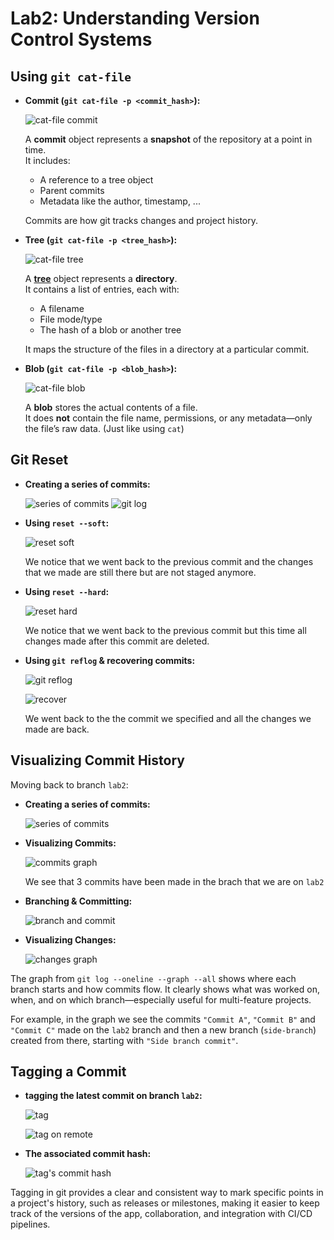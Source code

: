 # Lab2: Understanding Version Control Systems

## Using `git cat-file`

* **Commit (`git cat-file -p <commit_hash>`):**
  
  ![cat-file commit](src/commit-hash.png)

  A **commit** object represents a **snapshot** of the repository at a point in time.  
  It includes:
  * A reference to a tree object
  * Parent commits
  * Metadata like the author, timestamp, ...

  Commits are how git tracks changes and project history.

* **Tree (`git cat-file -p <tree_hash>`):**
  
  ![cat-file tree](src/tree-hash.png)

  A **[tree](https://git-scm.com/book/en/v2/Git-Internals-Git-Objects)** object represents a **directory**.  
  It contains a list of entries, each with:
  * A filename
  * File mode/type  
  * The hash of a blob or another tree

  It maps the structure of the files in a directory at a particular commit.

* **Blob (`git cat-file -p <blob_hash>`):**
  
  ![cat-file blob](src/blob-hash.png)

  A **blob** stores the actual contents of a file.  
  It does **not** contain the file name, permissions, or any metadata—only the file’s raw data. (Just like using `cat`)

## Git Reset

* **Creating a series of commits:**
  
  ![series of commits](src/series-commits-reset.png)
  ![git log](src/git-log-1.png)

* **Using `reset --soft`:**

  ![reset soft](src/git-log-2.png)

  We notice that we went back to the previous commit and the changes that we made are still there but are not staged anymore.

* **Using `reset --hard`:**

  ![reset hard](src/git-log-3.png)

  We notice that we went back to the previous commit but this time all changes made after this commit are deleted.

* **Using `git reflog` & recovering commits:**

  ![git reflog](src/logref-1.png)

  ![recover](src/reset-commit-reset.png)

  We went back to the the commit we specified and all the changes we made are back.

## Visualizing Commit History

Moving back to branch `lab2`:

* **Creating a series of commits:**
  
  ![series of commits](src/series-commit-log.png)

* **Visualizing Commits:**
  
  ![commits graph](src/log-graph1.png)

  We see that 3 commits have been made in the brach that we are on `lab2`

* **Branching & Committing:**

  ![branch and commit](src/branch-commit-log.png)

* **Visualizing Changes:**

  ![changes graph](src/log-graph-2.png)

The graph from `git log --oneline --graph --all` shows where each branch starts and how commits flow. It clearly shows what was worked on, when, and on which branch—especially useful for multi-feature projects.

For example, in the graph we see the commits `"Commit A"`, `"Commit B"` and `"Commit C"` made on the `lab2` branch and then a new branch (`side-branch`) created from there, starting with `"Side branch commit"`.

## Tagging a Commit

* **tagging the latest commit on branch `lab2`:**

  ![tag](src/tagging.png)
  
  ![tag on remote](src/tag-remote.png)

* **The associated commit hash:**

  ![tag's commit hash](src/commit-hash-tag.png)

Tagging in git provides a clear and consistent way to mark specific points in a project's history, such as releases or milestones, making it easier to keep track of the versions of the app, collaboration, and integration with CI/CD pipelines.
